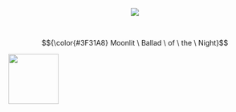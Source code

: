 <p align="center">
<img src="https://komarev.com/ghpvc/?username=p4rtypoison&style=plastic&base=1851&label=rarecandies&color=160643"/>
</p>


<br>


$${\color{#3F31A8} Moonlit \ Ballad \ of \ the \ Night}$$


<a href="https://huffpuff.atabook.org/" target="_blank">
<img src="https://github.com/user-attachments/assets/a7109dee-6daa-4168-baf4-d07c6f857ff0" width="100">
</a>
